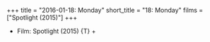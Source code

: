 +++
title = "2016-01-18: Monday"
short_title = "18: Monday"
films = ["Spotlight (2015)"]
+++


* Film: Spotlight (2015) {T} +
